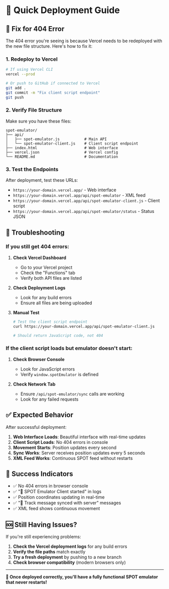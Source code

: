 # 🚀 Quick Deployment Guide

## 🔧 Fix for 404 Error

The 404 error you're seeing is because Vercel needs to be redeployed with the new file structure. Here's how to fix it:

### 1. **Redeploy to Vercel**
```bash
# If using Vercel CLI
vercel --prod

# Or push to GitHub if connected to Vercel
git add .
git commit -m "Fix client script endpoint"
git push
```

### 2. **Verify File Structure**
Make sure you have these files:
```
spot-emulator/
├── api/
│   ├── spot-emulator.js           # Main API
│   └── spot-emulator-client.js    # Client script endpoint
├── index.html                     # Web interface
├── vercel.json                    # Vercel config
└── README.md                      # Documentation
```

### 3. **Test the Endpoints**
After deployment, test these URLs:
- `https://your-domain.vercel.app/` - Web interface
- `https://your-domain.vercel.app/api/spot-emulator` - XML feed
- `https://your-domain.vercel.app/api/spot-emulator-client.js` - Client script
- `https://your-domain.vercel.app/api/spot-emulator/status` - Status JSON

## 🐛 Troubleshooting

### If you still get 404 errors:

1. **Check Vercel Dashboard**
   - Go to your Vercel project
   - Check the "Functions" tab
   - Verify both API files are listed

2. **Check Deployment Logs**
   - Look for any build errors
   - Ensure all files are being uploaded

3. **Manual Test**
   ```bash
   # Test the client script endpoint
   curl https://your-domain.vercel.app/api/spot-emulator-client.js
   
   # Should return JavaScript code, not 404
   ```

### If the client script loads but emulator doesn't start:

1. **Check Browser Console**
   - Look for JavaScript errors
   - Verify `window.spotEmulator` is defined

2. **Check Network Tab**
   - Ensure `/api/spot-emulator/sync` calls are working
   - Look for any failed requests

## ✅ Expected Behavior

After successful deployment:

1. **Web Interface Loads**: Beautiful interface with real-time updates
2. **Client Script Loads**: No 404 errors in console
3. **Movement Starts**: Position updates every second
4. **Sync Works**: Server receives position updates every 5 seconds
5. **XML Feed Works**: Continuous SPOT feed without restarts

## 🎯 Success Indicators

- ✅ No 404 errors in browser console
- ✅ "🚀 SPOT Emulator Client started" in logs
- ✅ Position coordinates updating in real-time
- ✅ "📍 Track message synced with server" messages
- ✅ XML feed shows continuous movement

## 🆘 Still Having Issues?

If you're still experiencing problems:

1. **Check the Vercel deployment logs** for any build errors
2. **Verify the file paths** match exactly
3. **Try a fresh deployment** by pushing to a new branch
4. **Check browser compatibility** (modern browsers only)

---

**🎉 Once deployed correctly, you'll have a fully functional SPOT emulator that never restarts!** 